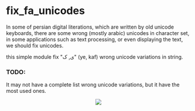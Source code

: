 # fix_fa_unicodes
In some of persian digital literations, which are written by old unicode keyboards, there are some wrong (mostly arabic) unicodes in character set, in some applications such as text processing, or even displaying the text, we should fix unicodes. 

this simple module fix "ی, ک" (ye, kaf) wrong unicode variations in string.

### TODO:
It may not have a complete list wrong unicode variations, but it have the most used ones.


<p align="center">
  <img src="./files/table.png"/>
</p>
